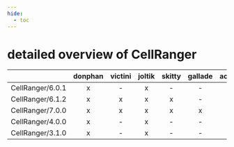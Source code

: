 ```yaml
---
hide:
  - toc
---
```


detailed overview of CellRanger
===============================

| |donphan|victini|joltik|skitty|gallade|accelgor|swalot|doduo|
| :---: | :---: | :---: | :---: | :---: | :---: | :---: | :---: | :---: |
|CellRanger/6.0.1|x|-|x|-|-|-|x|x|
|CellRanger/6.1.2|x|x|x|x|-|-|x|x|
|CellRanger/7.0.0|x|x|x|x|x|-|x|x|
|CellRanger/4.0.0|x|-|x|-|-|-|-|-|
|CellRanger/3.1.0|x|-|x|-|-|-|-|-|
